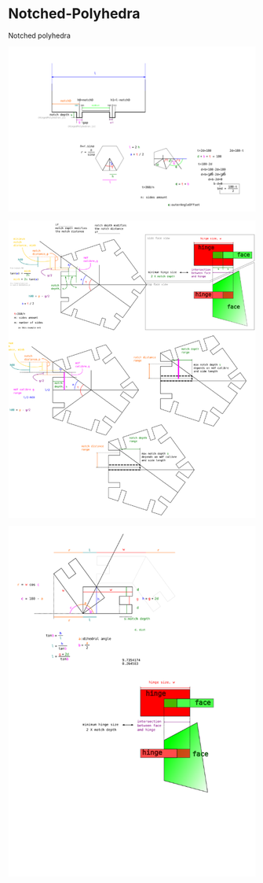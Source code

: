 # Notched-Polyhedra
Notched polyhedra

![Side sketch](./docs/side.svg)

![Side sketch](./docs/notch-distance.svg)

![Side sketch](./docs/dihedralAngle-hinge-formulae.svg)
